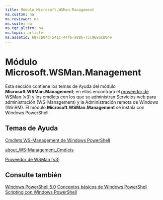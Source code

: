 ```yaml
---
title: Módulo Microsoft.WSMan.Management
ms.custom: na
ms.reviewer: na
ms.suite: na
ms.tgt_pltfrm: na
ms.topic: article
ms.assetid: 687cb04d-541c-44f6-a896-75c9686cb04e
---
```

# Módulo Microsoft.WSMan.Management
Esta sección contiene los temas de Ayuda del módulo **Microsoft.WSMan.Management**; en ellos encontrará el [proveedor de WSMan [v3]](https://technet.microsoft.com/en-us/library/4c3d8d36-4f7a-4211-996f-64110e4b2eb7) y los cmdlets con los que se administran Servicios web para administración (WS-Management) y la Administración remota de Windows (WinRM). El módulo **Microsoft.WSMan.Management** se instala con Windows PowerShell.

## Temas de Ayuda
[Cmdlets WS-Management de Windows PowerShell](http://go.microsoft.com/fwlink/?LinkID=245863)

[about_WS-Management_Cmdlets](https://technet.microsoft.com/en-us/library/6ed3370a-ea10-45a5-9493-696aeace27ed)

[Proveedor de WSMan [v3]](https://technet.microsoft.com/en-us/library/4c3d8d36-4f7a-4211-996f-64110e4b2eb7)

## Consulte también
[Windows PowerShell 5.0](Windows-PowerShell-5.0.md)
[Conceptos básicos de Windows PowerShell](https://technet.microsoft.com/en-us/library/4b75f1e4-f327-48f3-92ab-bf5435094d41)
[Scripting con Windows PowerShell](../../getting-started/fundamental/Scripting-with-Windows-PowerShell.md)



<!--HONumber=May16_HO2-->



